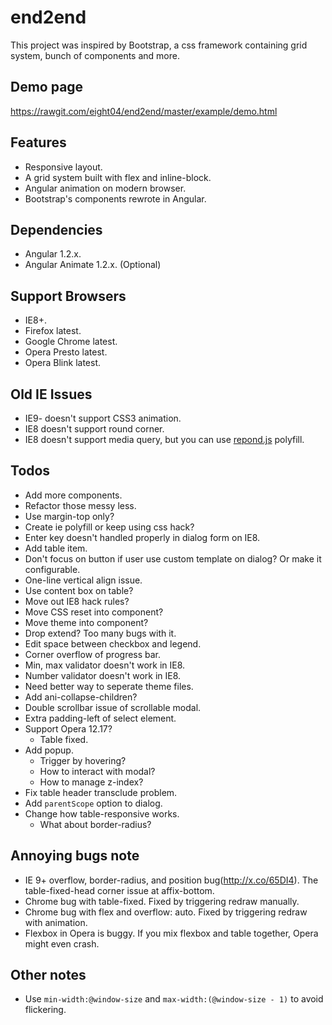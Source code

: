 end2end
=======
This project was inspired by Bootstrap, a css framework containing grid system, bunch of components and more.

Demo page
---------
<https://rawgit.com/eight04/end2end/master/example/demo.html>

Features
--------
* Responsive layout.
* A grid system built with flex and inline-block.
* Angular animation on modern browser.
* Bootstrap's components rewrote in Angular.

Dependencies
------------
* Angular 1.2.x.
* Angular Animate 1.2.x. (Optional)

Support Browsers
----------------
* IE8+.
* Firefox latest.
* Google Chrome latest.
* Opera Presto latest.
* Opera Blink latest.

Old IE Issues
-------------
* IE9- doesn't support CSS3 animation.
* IE8 doesn't support round corner.
* IE8 doesn't support media query, but you can use [repond.js][respond-js] polyfill.

[respond-js]: https://github.com/scottjehl/Respond

Todos
-----
* Add more components.
* Refactor those messy less.
* Use margin-top only?
* Create ie polyfill or keep using css hack?
* Enter key doesn't handled properly in dialog form on IE8.
* Add table item.
* Don't focus on button if user use custom template on dialog? Or make it configurable.
* One-line vertical align issue.
* Use content box on table?
* Move out IE8 hack rules?
* Move CSS reset into component?
* Move theme into component?
* Drop extend? Too many bugs with it.
* Edit space between checkbox and legend.
* Corner overflow of progress bar.
* Min, max validator doesn't work in IE8.
* Number validator doesn't work in IE8.
* Need better way to seperate theme files.
* Add ani-collapse-children?
* Double scrollbar issue of scrollable modal.
* Extra padding-left of select element.
* Support Opera 12.17?
	- Table fixed.
* Add popup.
	- Trigger by hovering?
	- How to interact with modal?
	- How to manage z-index?
* Fix table header transclude problem.
* Add `parentScope` option to dialog.
* Change how table-responsive works.
	- What about border-radius?

Annoying bugs note
------------------
* IE 9+ overflow, border-radius, and position bug(http://x.co/65DI4). The table-fixed-head corner issue at affix-bottom.
* Chrome bug with table-fixed. Fixed by triggering redraw manually.
* Chrome bug with flex and overflow: auto. Fixed by triggering redraw with animation.
* Flexbox in Opera is buggy. If you mix flexbox and table together, Opera might even crash.

Other notes
-----------
* Use `min-width:@window-size` and `max-width:(@window-size - 1)` to avoid flickering.
